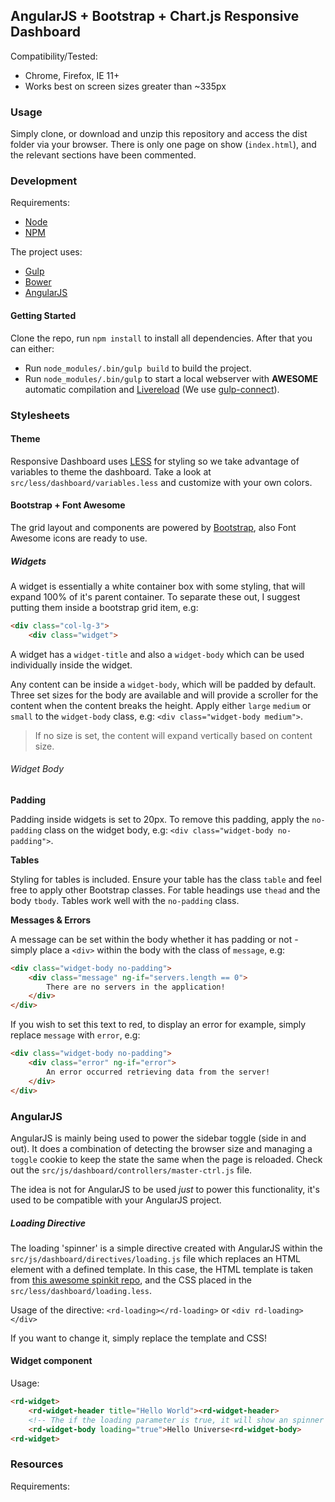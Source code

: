 ## AngularJS + Bootstrap + Chart.js Responsive Dashboard

Compatibility/Tested:
* Chrome, Firefox, IE 11+
* Works best on screen sizes greater than ~335px

### Usage

Simply clone, or download and unzip this repository and access the dist folder via your browser. There is only one page on show (`index.html`), and the relevant sections have been commented.

### Development

Requirements:
* [Node](http://nodejs.org/)
* [NPM](http://npmjs.org/)

The project uses:
* [Gulp](http://gulpjs.com/)
* [Bower](http://bower.io/) 
* [AngularJS](https://angularjs.org/)

#### Getting Started

Clone the repo, run `npm install` to install all dependencies.
After that you can either: 
- Run `node_modules/.bin/gulp build` to build the project.
- Run `node_modules/.bin/gulp` to start a local webserver with **AWESOME** automatic compilation and [Livereload](http://livereload.com/) (We use [gulp-connect](https://github.com/avevlad/gulp-connect)).

### Stylesheets

#### Theme

Responsive Dashboard uses [LESS](http://lesscss.org/) for styling so we take advantage of variables to theme the dashboard. Take a look at `src/less/dashboard/variables.less` and customize with your own colors.

#### Bootstrap + Font Awesome

The grid layout and components are powered by [Bootstrap](http://getbootstrap.com/), also Font Awesome icons are ready to use.

##### Widgets

A widget is essentially a white container box with some styling, that will expand 100% of it's parent container. To separate these out, I suggest putting them inside a bootstrap grid item, e.g:

```HTML
<div class="col-lg-3">
	<div class="widget">
```

A widget has a `widget-title` and also a `widget-body` which can be used individually inside the widget.

Any content can be inside a `widget-body`, which will be padded by default. Three set sizes for the body are available and will provide a scroller for the content when the content breaks the height. Apply either `large` `medium` or `small` to the `widget-body` class, e.g: `<div class="widget-body medium">`.

> If no size is set, the content will expand vertically based on content size.

###### Widget Body

**Padding**

Padding inside widgets is set to 20px. To remove this padding, apply the `no-padding` class on the widget body, e.g: `<div class="widget-body no-padding">`.

**Tables**

Styling for tables is included. Ensure your table has the class `table` and feel free to apply other Bootstrap classes. For table headings use `thead` and the body `tbody`. Tables work well with the `no-padding` class.

**Messages & Errors**

A message can be set within the body whether it has padding or not - simply place a `<div>` within the body with the class of `message`, e.g:

```HTML
<div class="widget-body no-padding">
	<div class="message" ng-if="servers.length == 0">
		There are no servers in the application!
	</div>
</div>
```

If you wish to set this text to red, to display an error for example, simply replace `message` with `error`, e.g:

```HTML
<div class="widget-body no-padding">
	<div class="error" ng-if="error">
		An error occurred retrieving data from the server!
	</div>
</div>
```

### AngularJS

AngularJS is mainly being used to power the sidebar toggle (side in and out). It does a combination of detecting the browser size and managing a `toggle` cookie to keep the state the same when the page is reloaded. Check out the `src/js/dashboard/controllers/master-ctrl.js` file.

The idea is not for AngularJS to be used *just* to power this functionality, it's used to be compatible with your AngularJS project.

##### Loading Directive

The loading 'spinner' is a simple directive created with AngularJS within the `src/js/dashboard/directives/loading.js` file which replaces an HTML element with a defined template. In this case, the HTML template is taken from [this awesome spinkit repo](http://tobiasahlin.com/spinkit/), and the CSS placed in the `src/less/dashboard/loading.less`.

Usage of the directive: `<rd-loading></rd-loading>` or `<div rd-loading></div>`

If you want to change it, simply replace the template and CSS!

#### Widget component

Usage: 

```HTML
<rd-widget>	
	<rd-widget-header title="Hello World"><rd-widget-header>
	<!-- The if the loading parameter is true, it will show an spinner instead of the content.-->
	<rd-widget-body loading="true">Hello Universe<rd-widget-body>
<rd-widget>
```

### Resources

Requirements: